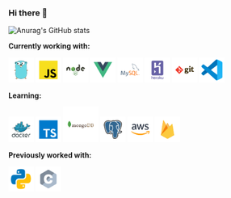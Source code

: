 ### Hi there 👋

[comment]: ![](https://media1.tenor.com/images/00c748542b64cc4fb7042016d30127a9/tenor.gif?itemid=21591225)  
![Anurag's GitHub stats](https://github-readme-stats.vercel.app/api?username=RNCAT&show_icons=true)

**Currently working with:**

<a href="https://golang.org/" title="Golang"><img src="icons/programming/go.svg" width="50" /></a>
<a href="https://en.wikipedia.org/wiki/JavaScript" title="JavaScript"><img src="icons/programming/javascript.svg" width="50" /></a>
<a href="https://nodejs.org/" title="Node.js"><img src="icons/frameworks/nodejs.svg" width="50" /></a>
<a href="https://vuejs.org/" title="Vue.js"><img src="icons/frameworks/vuejs.svg" width="50" /></a>
<a href="https://www.mysql.com/" title="MySQL"><img src="icons/databases/mysql.svg" width="50" /></a>
<a href="https://www.heroku.com/" title="Heroku"><img src="icons/cloud/heroku.svg" width="50" /></a>
<a href="https://git-scm.com/" title="Git"><img src="icons/others/git.svg" width="50" /></a>
<a href="https://code.visualstudio.com/" title="Visual Studio Code"><img src="icons/editors/vscode.svg" width="50" /></a>

**Learning:**

<a href="https://www.docker.com/" title="Docker"><img src="icons/cloud/docker.svg" width="50" /></a>
<a href="https://www.typescriptlang.org/" title="TypeScript"><img src="icons/programming/typescript.svg" width="50" /></a>
<a href="https://www.mongodb.com/" title="MongoDB"><img src="icons/databases/mongodb.svg" width="70" /></a>
<a href="https://www.postgresql.org/" title="PostgreSQL"><img src="icons/databases/postgresql.svg" width="50" /></a>
<a href="https://aws.amazon.com/" title="AWS"><img src="icons/cloud/amazon.svg" width="50" /></a>
<a href="https://firebase.google.com/" title="Firebase"><img src="icons/cloud/firebase.svg" width="50" /></a>

**Previously worked with:**

<a href="https://www.python.org/" title="Python"><img src="icons/programming/python.svg" width="50" /></a>
<a href="https://en.wikipedia.org/wiki/C_(programming_language)" title="C"><img src="icons/programming/c.svg" width="50" /></a>
